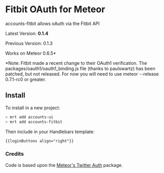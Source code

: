 Fitbit OAuth for Meteor
===============

accounts-fitbit allows oAuth via the Fitbit API

Latest Version: **0.1.4**

Previous Version: 0.1.3

Works on Meteor 0.6.5*

*Note:
Fitbit made a recent change to their OAuth1 verification. The packages/oauth1/oauth1_binding.js file (thanks to paulswartz) has been patched, but not released. For now you will need to use meteor --release 0.7.1-rc0 or greater.

## Install

To install in a new project:
```bash
> mrt add accounts-ui
> mrt add accounts-fitbit
```

Then include in your Handlebars template:

```html
{{loginButtons align="right"}}
```

### Credits

Code is based upon the [Meteor's Twitter Auth](https://github.com/meteor/meteor/tree/master/packages/accounts-twitter) package.
